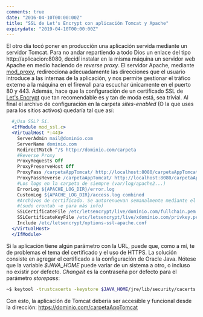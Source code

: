 ```yaml
---
comments: true
date: "2016-04-10T00:00:00Z"
title: "SSL de Let's Encrypt con aplicación Tomcat y Apache"
expirydate: "2019-04-10T00:00:00Z"
---
```


El otro día tocó poner en producción una aplicación servida mediante un servidor Tomcat. Para no andar repartiendo a todo Dios un enlace del tipo http://aplicacion:8080, decidí instalar en la misma máquina un servidor web Apache en medio haciendo de *reverse proxy*. El servidor Apache, mediante [mod_proxy](http://httpd.apache.org/docs/2.4/es/mod/mod_proxy.html), redirecciona adecuadamente las direcciones que el usuario introduce a las internas de la aplicación, y nos permite gestionar el tráfico externo a la máquina en el firewall para escuchar únicamente en el puerto 80 y 443. Además, hace que la configuración de un certificado SSL de [Let's Encrypt](https://letsencrypt.org/) que tan recomendable es y tan de moda está, sea trivial. Al final el archivo de configuración en la carpeta *sites-enabled* (O la que uses para los sitios activos) quedaría tal que así:

```apache
  #¿Usa SSL? Sí.
  <IfModule mod_ssl.c>
  <VirtualHost *:443>
    ServerAdmin mail@dominio.com
    ServerName dominio.com
    RedirectMatch ^/$ http://dominio.com/carpeta
    #Reverse Proxy
    ProxyRequests Off
    ProxyPreserveHost Off
    ProxyPass /carpetaAppTomcat/ http://localhost:8080/carpetaAppTomcat/
    ProxyPassReverse /carpetaAppTomcat/ http://localhost:8080/carpetaAppTomcat/
    #Los logs en la carpeta de siempre (var/log/apache2...)
    ErrorLog ${APACHE_LOG_DIR}/error.log
    CustomLog ${APACHE_LOG_DIR}/access.log combined
    #Archivos de certificado. Se autorenuevan semanalmente mediante el cliente de Let's Encrypt
    #(sudo crontab -e para más info)
    SSLCertificateFile /etc/letsencrypt/live/dominio.com/fullchain.pem
    SSLCertificateKeyFile /etc/letsencrypt/live/xdominio.com/privkey.pem
    Include /etc/letsencrypt/options-ssl-apache.conf
  </VirtualHost>
  </IfModule>
```

Si la aplicación tiene algún parámetro con la URL, puede que, como a mí, te de problemas el tema del certificado y el uso de HTTPS. La solución consiste en agregar el certificado a la configuración de Oracle Java. Nótese que la variable *$JAVA_HOME* puede variar de un sistema a otro, o incluso no existir por defecto. *Changeit* es la contraseña por defecto para el parámetro *storepass*:

```bash
~$ keytool -trustcacerts -keystore $JAVA_HOME/jre/lib/security/cacerts -storepass changeit -noprompt -importcert -file /etc/letsencrypt/live/dominio.com/chain.pem
```

Con esto, la aplicación de Tomcat debería ser accesible y funcional desde la dirección: https://dominio.com/carpetaAppTomcat
